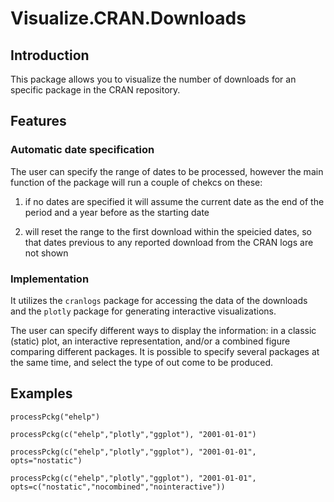 # Visualize.CRAN.Downloads


## Introduction
This package allows you to visualize the number of downloads for an specific
package in the CRAN repository.



## Features
### Automatic date specification
The user can specify the range of dates to be processed, however the main
function of the package will run a couple of chekcs on these:

1) if no dates are specified it will assume the current date as the end of the
period and a year before as the starting date

2) will reset the range to the first download within the speicied dates, so
that dates previous to any reported download from the CRAN logs are not shown 


### Implementation
It utilizes the `cranlogs` package for accessing the data of the downloads and
the `plotly` package for generating interactive visualizations.

The user can specify different ways to display the information: in a classic
(static) plot, an interactive representation, and/or a combined figure
comparing different packages.
It is possible to specify several packages at the same time, and select the
type of out come to be produced.


## Examples
```
processPckg("ehelp")

processPckg(c("ehelp","plotly","ggplot"), "2001-01-01")

processPckg(c("ehelp","plotly","ggplot"), "2001-01-01", opts="nostatic")

processPckg(c("ehelp","plotly","ggplot"), "2001-01-01", opts=c("nostatic","nocombined","nointeractive"))
```
